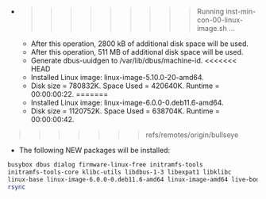 * >>>>>>>>> Running inst-min-con-00-linux-image.sh ...
  * After this operation, 2800 kB of additional disk space will be used.
  * After this operation, 511 MB of additional disk space will be used.
  * Generate dbus-uuidgen to /var/lib/dbus/machine-id.
<<<<<<< HEAD
  * Installed Linux image: linux-image-5.10.0-20-amd64.
  * Disk size = 780832K. Space Used = 420640K. Runtime = 00:00:00:22.
=======
  * Installed Linux image: linux-image-6.0.0-0.deb11.6-amd64.
  * Disk size = 1120752K. Space Used = 638704K. Runtime = 00:00:00:42.
>>>>>>> refs/remotes/origin/bullseye
  * The following NEW packages will be installed:
  ```bash
busybox dbus dialog firmware-linux-free initramfs-tools
initramfs-tools-core klibc-utils libdbus-1-3 libexpat1 libklibc
linux-base linux-image-6.0.0-0.deb11.6-amd64 linux-image-amd64 live-boot live-boot-initramfs-tools
rsync
  ```
